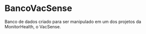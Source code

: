 # BancoVacSense
Banco de dados criado para ser manipulado em um dos projetos da MonitorHealth, o VacSense.
